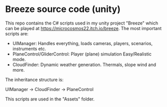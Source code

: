 # Breeze source code (unity)

This repo contains the C# scripts used in my unity project "Breeze" which can be played at https://microcosmos22.itch.io/breeze.
The most important scripts are:

- UIManager: Handles everything, loads cameras, players, scenarios, instruments etc.
- PlaneControl/GliderControl: Player (plane) simulation Easy/Realistic mode.
- CloudFinder: Dynamic weather generation. Thermals, slope wind and more.

The inheritance structure is:

UIManager -> CloudFinder -> PlaneControl

This scripts are used in the "Assets" folder.

